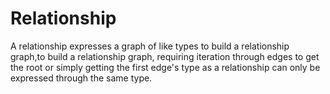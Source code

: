 # Relationship

A relationship expresses a graph of like types to build a relationship graph,to build a relationship graph, requiring iteration through edges to get the root or simply getting the first edge's type as a relationship can only be expressed through the same type.
